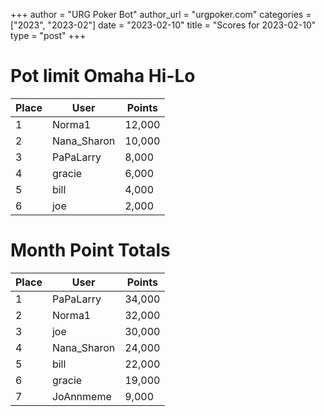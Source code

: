 +++
author = "URG Poker Bot"
author_url = "urgpoker.com"
categories = ["2023", "2023-02"]
date = "2023-02-10"
title = "Scores for 2023-02-10"
type = "post"
+++
# Pot limit Omaha Hi-Lo

| Place | User | Points |
|-------|------|--------|
| 1 | Norma1 | 12,000 |
| 2 | Nana_Sharon | 10,000 |
| 3 | PaPaLarry | 8,000 |
| 4 | gracie | 6,000 |
| 5 | bill | 4,000 |
| 6 | joe | 2,000 |

# Month Point Totals

| Place | User | Points |
|-------|------|--------|
| 1 | PaPaLarry | 34,000 |
| 2 | Norma1 | 32,000 |
| 3 | joe | 30,000 |
| 4 | Nana_Sharon | 24,000 |
| 5 | bill | 22,000 |
| 6 | gracie | 19,000 |
| 7 | JoAnnmeme | 9,000 |
